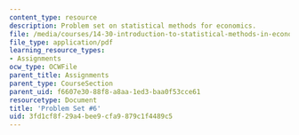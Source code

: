```yaml
---
content_type: resource
description: Problem set on statistical methods for economics.
file: /media/courses/14-30-introduction-to-statistical-methods-in-economics-spring-2009/3fd1cf8f29a4bee9cfa9879c1f4489c5_MIT14_30s09_pset06.pdf
file_type: application/pdf
learning_resource_types:
- Assignments
ocw_type: OCWFile
parent_title: Assignments
parent_type: CourseSection
parent_uid: f6607e30-88f8-a8aa-1ed3-baa0f53cce61
resourcetype: Document
title: 'Problem Set #6'
uid: 3fd1cf8f-29a4-bee9-cfa9-879c1f4489c5
---
```

